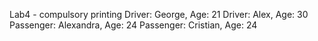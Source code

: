 Lab4 - compulsory printing
Driver: George, Age: 21
Driver: Alex, Age: 30
Passenger: Alexandra, Age: 24
Passenger: Cristian, Age: 24


